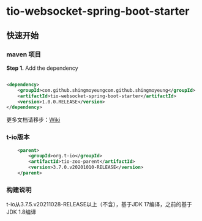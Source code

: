 # tio-websocket-spring-boot-starter

## 快速开始

### maven 项目

**Step 1.** Add the dependency

```xml

<dependency>
    <groupId>com.github.shingmoyeungcom.github.shingmoyeung</groupId>
    <artifactId>tio-websocket-spring-boot-starter</artifactId>
    <version>1.0.0.RELEASE</version>
</dependency>
```

更多文档请移步：[Wiki](https://github.com/fanpan26/tio-websocket-spring-boot-starter/wiki)

### t-io版本

```xml
    <parent>
        <groupId>org.t-io</groupId>
        <artifactId>tio-zoo-parent</artifactId>
        <version>3.7.0.v20201010-RELEASE</version>
    </parent>
```

### 构建说明

t-io从3.7.5.v20211028-RELEASE以上（不含），基于JDK 17编译，之前的基于JDK 1.8编译

